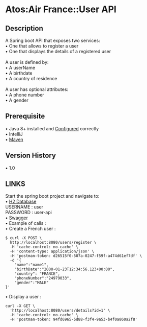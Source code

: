 # Atos:Air France::User API

## Description

A Spring boot API that exposes two services:
<br>
• One that allows to register a user<br>
• One that displays the details of a registered user<br><br>
A user is defined by:<br>
• A userName<br>
• A birthdate<br>
• A country of residence<br><br>
A user has optional attributes:<br>
• A phone number<br>
• A gender<br>

## Prerequisite
• Java 8+ installed and [Configured](https://www.guru99.com/install-java.html) correctly  <br>
• IntelliJ  <br>
• [Maven](https://www.tutorialspoint.com/maven/maven_environment_setup.html)
## Version History
• 1.0
## LINKS
Start the spring boot project and navigate to:<br>
• [H2 Database](http://localhost:8080/h2-console)
    <br>USERNAME : user
    <br>PASSWORD : user-api<br>
• [Swagger](http://localhost:8080/swagger-ui/index.html)<br>
• Example of calls :<br>
• Create a French user :<br>
``` 
$ curl -X POST \
  http://localhost:8080/users/register \
  -H 'cache-control: no-cache' \
  -H 'content-type: application/json' \
  -H 'postman-token: d26515f0-507a-0247-f59f-a474d61ef7df' \
  -d '{
	"name":"name1",
	"birthDate":"2000-01-23T12:34:56.123+00:00",
	"country": "FRANCE",
	"phoneNumber":"24979033",
	"gender":"MALE"
}'
```
• Display a user :
```
curl -X GET \
  'http://localhost:8080/users/details?id=1' \
  -H 'cache-control: no-cache' \
  -H 'postman-token: 94fd6965-5d88-f3f4-9a53-b4f0a860a2f8'
```

